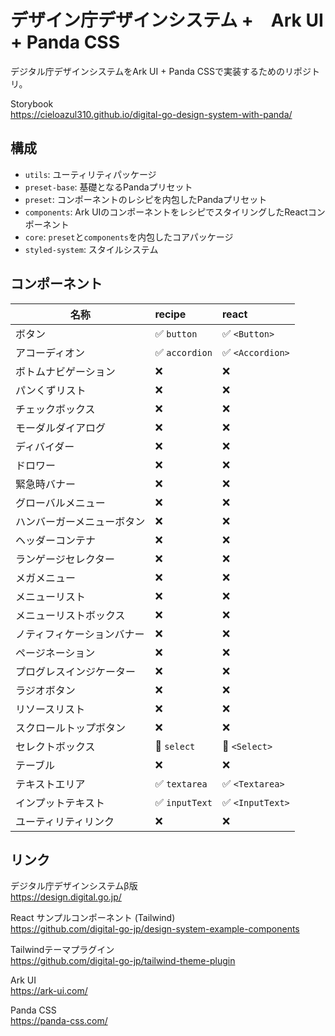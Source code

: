 # デザイン庁デザインシステム +　Ark UI + Panda CSS

デジタル庁デザインシステムをArk UI + Panda CSSで実装するためのリポジトリ。

Storybook  
<https://cieloazul310.github.io/digital-go-design-system-with-panda/>

## 構成

- `utils`: ユーティリティパッケージ
- `preset-base`: 基礎となるPandaプリセット
- `preset`: コンポーネントのレシピを内包したPandaプリセット
- `components`: Ark UIのコンポーネントをレシピでスタイリングしたReactコンポーネント
- `core`: `preset`と`components`を内包したコアパッケージ
- `styled-system`: スタイルシステム

## コンポーネント

| 名称                       | recipe         | react            |
| -------------------------- | :------------- | :--------------- |
| ボタン                     | ✅ `button`    | ✅ `<Button>`    |
| アコーディオン             | ✅ `accordion` | ✅ `<Accordion>` |
| ボトムナビゲーション       | ❌             | ❌               |
| パンくずリスト             | ❌             | ❌               |
| チェックボックス           | ❌             | ❌               |
| モーダルダイアログ         | ❌             | ❌               |
| ディバイダー               | ❌             | ❌               |
| ドロワー                   | ❌             | ❌               |
| 緊急時バナー               | ❌             | ❌               |
| グローバルメニュー         | ❌             | ❌               |
| ハンバーガーメニューボタン | ❌             | ❌               |
| ヘッダーコンテナ           | ❌             | ❌               |
| ランゲージセレクター       | ❌             | ❌               |
| メガメニュー               | ❌             | ❌               |
| メニューリスト             | ❌             | ❌               |
| メニューリストボックス     | ❌             | ❌               |
| ノティフィケーションバナー | ❌             | ❌               |
| ページネーション           | ❌             | ❌               |
| プログレスインジケーター   | ❌             | ❌               |
| ラジオボタン               | ❌             | ❌               |
| リソースリスト             | ❌             | ❌               |
| スクロールトップボタン     | ❌             | ❌               |
| セレクトボックス           | 🔨 `select`    | 🔨 `<Select>`    |
| テーブル                   | ❌             | ❌               |
| テキストエリア             | ✅ `textarea`  | ✅ `<Textarea>`  |
| インプットテキスト         | ✅ `inputText` | ✅ `<InputText>` |
| ユーティリティリンク       | ❌             | ❌               |

## リンク

デジタル庁デザインシステムβ版  
<https://design.digital.go.jp/>

React サンプルコンポーネント (Tailwind)  
<https://github.com/digital-go-jp/design-system-example-components>

Tailwindテーマプラグイン  
<https://github.com/digital-go-jp/tailwind-theme-plugin>

Ark UI  
<https://ark-ui.com/>

Panda CSS  
<https://panda-css.com/>
